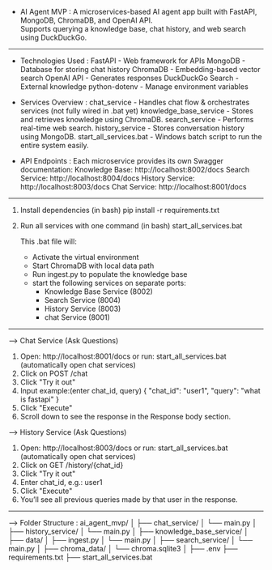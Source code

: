 - AI Agent MVP :
    A microservices-based AI agent app built with FastAPI, MongoDB, ChromaDB, and OpenAI API.  
    Supports querying a knowledge base, chat history, and web search using DuckDuckGo.


-----------------------------------------------------------------------------------------------------------------
- Technologies Used :
    FastAPI - Web framework for APIs
    MongoDB - Database for storing chat history
    ChromaDB - Embedding-based vector search
    OpenAI API - Generates responses
    DuckDuckGo Search - External knowledge
    python-dotenv - Manage environment variables

- Services Overview :
    chat_service -            Handles chat flow & orchestrates services (not fully wired in .bat yet)
    knowledge_base_service -  Stores and retrieves knowledge using ChromaDB.
    search_service -          Performs real-time web search.
    history_service -         Stores conversation history using MongoDB.
    start_all_services.bat -  Windows batch script to run the entire system easily.

- API Endpoints :
  Each microservice provides its own Swagger documentation:
    Knowledge Base: http://localhost:8002/docs
    Search Service: http://localhost:8004/docs
    History Service: http://localhost:8003/docs
    Chat Service: http://localhost:8001/docs


-----------------------------------------------------------------------------------------------------------------
1. Install dependencies (in bash)
   pip install -r requirements.txt

2. Run all services with one command (in bash)
   start_all_services.bat

    This .bat file will:
      - Activate the virtual environment
      - Start ChromaDB with local data path
      - Run ingest.py to populate the knowledge base
      - start the following services on separate ports:
          - Knowledge Base Service (8002)
          - Search Service (8004)
          - History Service (8003)
          - chat Service (8001)


-----------------------------------------------------------------------------------------------------------------
--> Chat Service (Ask Questions)
1. Open: http://localhost:8001/docs
   or
   run: start_all_services.bat (automatically open chat services)
2. Click on POST /chat
3. Click "Try it out"
4. Input example:(enter chat_id, query)
     {
        "chat_id": "user1",
        "query": "what is fastapi"
      }
5. Click "Execute"
6. Scroll down to see the response in the Response body section.


--> History Service (Ask Questions)
1. Open: http://localhost:8003/docs
   or
   run: start_all_services.bat (automatically open chat services)
2. Click on GET /history/{chat_id}
3. Click "Try it out"
4. Enter chat_id,
    e.g.: user1
5. Click "Execute"
6. You’ll see all previous queries made by that user in the response.


-----------------------------------------------------------------------------------------------------------------
--> Folder Structure :
ai_agent_mvp/
│
├── chat_service/
│ └── main.py
│
├── history_service/
│ └── main.py
│
├── knowledge_base_service/
│ ├── data/
│ ├── ingest.py
│ └── main.py
│
├── search_service/
│ └── main.py
│
├── chroma_data/
│ └── chroma.sqlite3
│
├── .env
├── requirements.txt
├── start_all_services.bat






